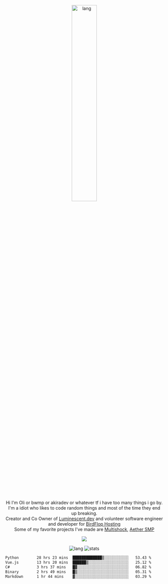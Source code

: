 <p align="center">
 <a href="https://luminescent.dev">
  <img width="40%" alt="lang" src="https://github.com/bwmp/bwmp/blob/main/l_10.png?raw=true" />
 </a>
</p>

<p align="center">
 Hi I'm Oli or bwmp or akiradev or whatever tf i have too many things i go by.<br>
 I'm a idiot who likes to code random things and most of the time they end up breaking.<br>
 Creator and Co Owner of <a href="https://luminescent.dev">Luminescent.dev</a> and volunteer software engineer and developer for <a href="https://www.birdflop.com">BirdFlop Hosting</a><br>
 Some of my favorite projects I've made are <a href="https://github.com/bwmp/MultiShock">Multishock</a>, <a href="https://www.aethersmp.com">Aether SMP</a>
</p>

<p align="center">
  <a href="https://discord.com/users/798738506859282482"><img align="center" src="https://lanyard-profile-readme.vercel.app/api/798738506859282482?bg=433e4f&borderRadius=10px&showDisplayName=true&idleMessage=Probably%20sleeping"/></a>
</p>

<p align="center">
 <img alt="lang" src="https://github-readme-stats.vercel.app/api/top-langs/?username=bwmp&layout=compact&hide_border=true&langs_count=10&theme=transparent&custom_title=Languages" />
 <img alt="stats" src="https://github-readme-stats.vercel.app/api?username=bwmp&show_icons=true&hide_border=true&count_private=true&theme=transparent&custom_title=Statistics">
</p>
<p align="center">
 <!--START_SECTION:waka-->

```txt
Python        28 hrs 23 mins  █████████████▒░░░░░░░░░░░   53.43 %
Vue.js        13 hrs 20 mins  ██████▒░░░░░░░░░░░░░░░░░░   25.12 %
C#            3 hrs 37 mins   █▓░░░░░░░░░░░░░░░░░░░░░░░   06.82 %
Binary        2 hrs 49 mins   █▒░░░░░░░░░░░░░░░░░░░░░░░   05.31 %
Markdown      1 hr 44 mins    ▓░░░░░░░░░░░░░░░░░░░░░░░░   03.29 %
```

<!--END_SECTION:waka-->
</p>
